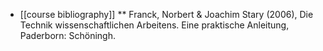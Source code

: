 * [[course bibliography]]
** Franck, Norbert & Joachim Stary (2006), Die Technik wissenschaftlichen Arbeitens. Eine praktische Anleitung, Paderborn: Schöningh.